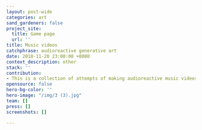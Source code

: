 ```yaml
---
layout: post-wide
categories: art
sand_gardeners: false
project_site:
  title: Game page
  url: ''
title: Music videos
catchphrase: audioreactive generative art
date: 2018-11-20 23:00:00 +0000
context_description: other
stack: ''
contribution:
- This is a collection of attempts of making audioreactive music videos.
opensource: false
hero-bg-color: ''
hero-image: "/img/3 (3).jpg"
team: []
press: []
screenshots: []

---
```

